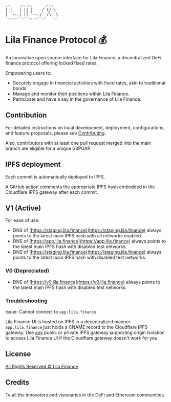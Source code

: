 ```
.-.   .-..-.     .--.  
| |   | || |    / {} \ 
| `--.| || `--./  /\  \
`----'`-'`----'`-'  `-'
```

# Lila Finance Protocol :moneybag:

An innovative open source interface for Lila Finance, a decentralized DeFi finance protocol offering locked fixed rates.

Empowering users to:

- Securely engage in financial activities with fixed rates, akin to traditional bonds.
- Manage and monitor their positions within Lila Finance.
- Participate and have a say in the governance of Lila Finance.

## Contribution

For detailed instructions on local development, deployment, configurations, and feature proposals, please see [Contributing](./CONTRIBUTING.md).

Also, contributors with at least one pull request merged into the main branch are eligible for a unique GitPOAP.

## IPFS deployment

Each commit is automatically deployed to IPFS.

A GitHub action comments the appropriate IPFS hash embedded in the Cloudflare IPFS gateway after each commit.

## V1 (Active)

For ease of use:

- DNS of [https://staging.lila.finance](https://staging.lila.finance) always points to the latest main IPFS hash with all networks enabled.
- DNS of [https://app.lila.finance](https://app.lila.finance) always points to the latest main IPFS hash with disabled test networks.
- DNS of [https://staging.lila.finance](https://staging.lila.finance) always points to the latest main IPFS hash with disabled test networks.

### V0 (Depreciated)
- DNS of [https://v0.lila.finance](https://v0.lila.finance) always points to the latest main IPFS hash with disabled test networks.

### Troubleshooting

Issue: Cannot connect to `app.lila.finance`

Lila Finance UI is hosted on IPFS in a decentralized manner. `app.lila.finance` just holds a CNAME record to the Cloudflare IPFS gateway. Use [any](https://ipfs.github.io/public-gateway-checker/) public or private IPFS gateway supporting origin isolation to access Lila Finance UI if the Cloudflare gateway doesn't work for you.

## License

[All Rights Reserved © Lila Finance](./LICENSE.md)

## Credits

To all the innovators and visionaries in the DeFi and Ethereum communities.

